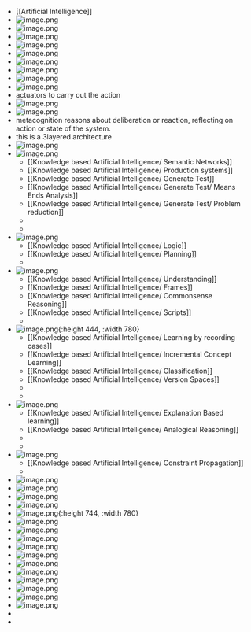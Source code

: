 - [[Artificial Intelligence]]
- ![image.png](../assets/image_1715807449372_0.png)
- ![image.png](../assets/image_1715807560390_0.png)
- ![image.png](../assets/image_1715849426442_0.png)
- ![image.png](../assets/image_1715849476258_0.png)
- ![image.png](../assets/image_1715857781328_0.png)
- ![image.png](../assets/image_1715892678609_0.png)
- ![image.png](../assets/image_1715892743899_0.png)
- ![image.png](../assets/image_1715893189034_0.png)
- ![image.png](../assets/image_1715893274607_0.png)
- actuators to carry out the action
- ![image.png](../assets/image_1715893332433_0.png)
- ![image.png](../assets/image_1715893456871_0.png)
- metacognition reasons about deliberation or reaction, reflecting on action or state of the system.
- this is a 3layered architecture
- ![image.png](../assets/image_1715893587452_0.png)
- ![image.png](../assets/image_1715893606158_0.png)
	- [[Knowledge based Artificial Intelligence/ Semantic Networks]]
	- [[Knowledge based Artificial Intelligence/ Production systems]]
	- [[Knowledge based Artificial Intelligence/ Generate Test]]
	- [[Knowledge based Artificial Intelligence/ Generate Test/ Means Ends Analysis]]
	- [[Knowledge based Artificial Intelligence/ Generate Test/ Problem reduction]]
	-
	-
- ![image.png](../assets/image_1715896027366_0.png)
	- [[Knowledge based Artificial Intelligence/ Logic]]
	- [[Knowledge based Artificial Intelligence/ Planning]]
	-
- ![image.png](../assets/image_1715896046030_0.png)
	- [[Knowledge based Artificial Intelligence/ Understanding]]
	- [[Knowledge based Artificial Intelligence/ Frames]]
	- [[Knowledge based Artificial Intelligence/ Commonsense Reasoning]]
	- [[Knowledge based Artificial Intelligence/ Scripts]]
	-
- ![image.png](../assets/image_1715896079639_0.png){:height 444, :width 780}
	- [[Knowledge based Artificial Intelligence/ Learning by  recording cases]]
	- [[Knowledge based Artificial Intelligence/ Incremental Concept Learning]]
	- [[Knowledge based Artificial Intelligence/ Classification]]
	- [[Knowledge based Artificial Intelligence/ Version Spaces]]
	-
	-
- ![image.png](../assets/image_1715896094059_0.png)
	- [[Knowledge based Artificial Intelligence/ Explanation Based learning]]
	- [[Knowledge based Artificial Intelligence/ Analogical Reasoning]]
	-
	-
- ![image.png](../assets/image_1715896128960_0.png)
	- [[Knowledge based Artificial Intelligence/ Constraint Propagation]]
	-
- ![image.png](../assets/image_1715896150330_0.png)
- ![image.png](../assets/image_1715896167189_0.png)
- ![image.png](../assets/image_1715896193644_0.png)
- ![image.png](../assets/image_1715896668747_0.png)
- ![image.png](../assets/image_1715896721669_0.png){:height 744, :width 780}
- ![image.png](../assets/image_1715896786095_0.png)
- ![image.png](../assets/image_1715896857430_0.png)
- ![image.png](../assets/image_1715896967140_0.png)
- ![image.png](../assets/image_1715931835581_0.png)
- ![image.png](../assets/image_1715931869986_0.png)
- ![image.png](../assets/image_1715931888050_0.png)
- ![image.png](../assets/image_1715931900695_0.png)
- ![image.png](../assets/image_1715931920522_0.png)
- ![image.png](../assets/image_1715931951998_0.png)
- ![image.png](../assets/image_1715931976956_0.png)
- ![image.png](../assets/image_1715932002768_0.png)
-
-